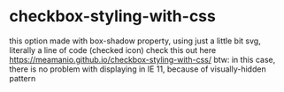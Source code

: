 # checkbox-styling-with-css
this option made with box-shadow property, using just a little bit svg, literally a line of code (checked icon)
check this out here https://meamanio.github.io/checkbox-styling-with-css/
btw: in this case, there is no problem with displaying in IE 11, because of visually-hidden pattern
